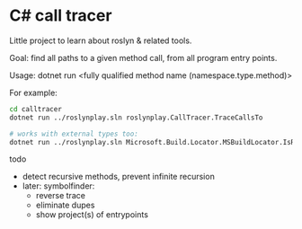 # C# call tracer

Little project to learn about roslyn & related tools.

Goal: find all paths to a given method call, from all program entry points.

Usage: dotnet run <sln file> <fully qualified method name (namespace.type.method)>

For example:

```sh
cd calltracer
dotnet run ../roslynplay.sln roslynplay.CallTracer.TraceCallsTo

# works with external types too:
dotnet run ../roslynplay.sln Microsoft.Build.Locator.MSBuildLocator.IsRegistered
```

todo
- detect recursive methods, prevent infinite recursion
- later: symbolfinder:
    - reverse trace
    - eliminate dupes
    - show project(s) of entrypoints